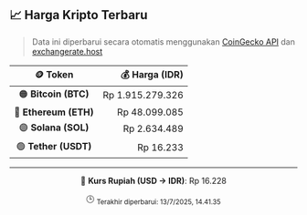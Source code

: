 

<!-- HARGA_KRIPTO -->
## 📈 Harga Kripto Terbaru

> Data ini diperbarui secara otomatis menggunakan [CoinGecko API](https://www.coingecko.com/) dan [exchangerate.host](https://exchangerate.host/)

<div align="center">

| 🪙 Token | 💰 Harga (IDR) |
|:------:|---------------:|
| 🟠 **Bitcoin (BTC)**   | Rp 1.915.279.326 |
| 🔵 **Ethereum (ETH)**  | Rp 48.099.085 |
| 🟣 **Solana (SOL)**    | Rp 2.634.489 |
| 🟢 **Tether (USDT)**   | Rp 16.233 |

---

💱 **Kurs Rupiah (USD → IDR)**: Rp 16.228

🕒 <sub>Terakhir diperbarui: 13/7/2025, 14.41.35</sub>

</div>
<!-- /HARGA_KRIPTO -->